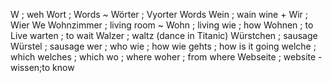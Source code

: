 W ; weh
Wort ; Words ~
Wörter ; Vyorter  Words
Wein ; wain  wine +
Wir ; Wier  We
Wohnzimmer ; living room ~
Wohn ; living
wie ; how
Wohnen ; to Live
warten ; to wait
Walzer ; waltz (dance in Titanic)
Würstchen ; sausage
Würstel ; sausage
wer ; who
wie ; how
wie gehts ; how is it going
welche ; which
welches ; which
wo ; where
woher ; from where
Webseite ; website -
wissen;to know
